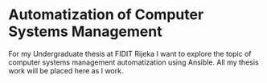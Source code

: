# Automatization of Computer Systems Management
For my Undergraduate thesis at FIDIT Rijeka I want to explore the topic of computer systems management automatization using Ansible.
All my thesis work will be placed here as I work.
